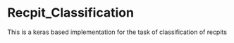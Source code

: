 # Recpit_Classification
This is a keras based implementation for the task of classification of recpits 

